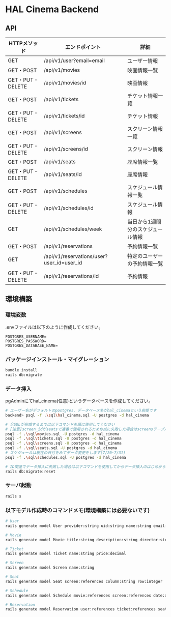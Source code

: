 # HAL Cinema Backend

## API

| HTTPメソッド | エンドポイント | 詳細 |
| --- | --- | --- |
| GET | /api/v1/user?email=email | ユーザー情報 |
| GET・POST | /api/v1/movies | 映画情報一覧 |
| GET・PUT・DELETE | /api/v1/movies/id | 映画情報 |
| GET・POST | /api/v1/tickets | チケット情報一覧 |
| GET・PUT・DELETE | /api/v1/tickets/id | チケット情報 |
| GET・POST | /api/v1/screens | スクリーン情報一覧 |
| GET・PUT・DELETE | /api/v1/screens/id | スクリーン情報 |
| GET・POST | /api/v1/seats | 座席情報一覧 |
| GET・PUT・DELETE | /api/v1/seats/id | 座席情報 |
| GET・POST | /api/v1/schedules | スケジュール情報一覧 |
| GET・PUT・DELETE | /api/v1/schedules/id | スケジュール情報 |
| GET | /api/v1/schedules/week | 当日から1週間分のスケジュール情報 |
| GET・POST | /api/v1/reservations | 予約情報一覧 |
| GET | /api/v1/reservations/user?user_id=user_id | 特定のユーザーの予約情報一覧 |
| GET・PUT・DELETE | /api/v1/reservations/id | 予約情報 |

## 環境構築

### 環境変数
.envファイルは以下のように作成してください。
```
POSTGRES_USERNAME=
POSTGRES_PASSWORD=
POSTGRES_DATABASE_NAME=
```

### パッケージインストール・マイグレーション
```bash
bundle install
rails db:migrate
```

### データ挿入
pgAdminにてhal_cinema(任意)というデータベースを作成してください。

```bash
# ユーザー名がデフォルトのpostgres、データベース名がhal_cinemaという前提です
backend> psql -f .\sql\hal_cinema.sql -U postgres -d hal_cinema

# 全SQLが完成するまでは以下コマンドを順に使用してください
# [注意]screen_idがseatsで連番で使用されるため作成に失敗した場合はscreensテーブルを削除して再作成してコマンドを使用してください
psql -f .\sql\movies.sql -U postgres -d hal_cinema
psql -f .\sql\tickets.sql -U postgres -d hal_cinema
psql -f .\sql\screens.sql -U postgres -d hal_cinema
psql -f .\sql\seats.sql -U postgres -d hal_cinema
# スケジュールは現在の日付をみてデータ変更をします(7/20~7/31)
psql -f .\sql\schedules.sql -U postgres -d hal_cinema

# ID関連でデータ挿入に失敗した場合は以下コマンドを使用してからデータ挿入のはじめから行ってください
rails db:migrate:reset
```

### サーバ起動
```bash
rails s
```

### 以下モデル作成時のコマンドメモ(環境構築には必要ないです)
```bash
# User
rails generate model User provider:string uid:string name:string email:string

# Movie
rails generate model Movie title:string description:string director:string actors:string duration:integer thumbnail:string

# Ticket
rails generate model Ticket name:string price:decimal

# Screen
rails generate model Screen name:string

# Seat
rails generate model Seat screen:references column:string row:integer

# Schedule
rails generate model Schedule movie:references screen:references date:datetime

# Reservation
rails generate model Reservation user:references ticket:references seat:references schedule:references
```
